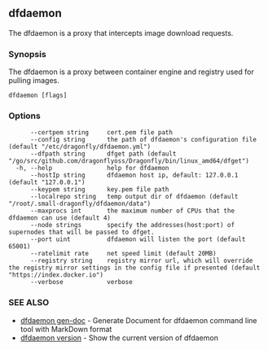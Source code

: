 ## dfdaemon

The dfdaemon is a proxy that intercepts image download requests.

### Synopsis

The dfdaemon is a proxy between container engine and registry used for pulling images.

```
dfdaemon [flags]
```

### Options

```
      --certpem string     cert.pem file path
      --config string      the path of dfdaemon's configuration file (default "/etc/dragonfly/dfdaemon.yml")
      --dfpath string      dfget path (default "/go/src/github.com/dragonflyoss/Dragonfly/bin/linux_amd64/dfget")
  -h, --help               help for dfdaemon
      --hostIp string      dfdaemon host ip, default: 127.0.0.1 (default "127.0.0.1")
      --keypem string      key.pem file path
      --localrepo string   temp output dir of dfdaemon (default "/root/.small-dragonfly/dfdaemon/data")
      --maxprocs int       the maximum number of CPUs that the dfdaemon can use (default 4)
      --node strings       specify the addresses(host:port) of supernodes that will be passed to dfget.
      --port uint          dfdaemon will listen the port (default 65001)
      --ratelimit rate     net speed limit (default 20MB)
      --registry string    registry mirror url, which will override the registry mirror settings in the config file if presented (default "https://index.docker.io")
      --verbose            verbose
```

### SEE ALSO

* [dfdaemon gen-doc](dfdaemon_gen-doc.md)	 - Generate Document for dfdaemon command line tool with MarkDown format
* [dfdaemon version](dfdaemon_version.md)	 - Show the current version of dfdaemon

